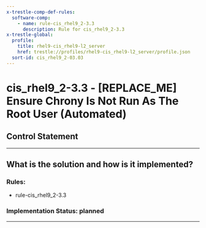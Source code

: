 ```yaml
---
x-trestle-comp-def-rules:
  software-comp:
    - name: rule-cis_rhel9_2-3.3
      description: Rule for cis_rhel9_2-3.3
x-trestle-global:
  profile:
    title: rhel9-cis_rhel9-l2_server
    href: trestle://profiles/rhel9-cis_rhel9-l2_server/profile.json
  sort-id: cis_rhel9_2-03.03
---
```


# cis_rhel9_2-3.3 - \[REPLACE_ME\] Ensure Chrony Is Not Run As The Root User (Automated)

## Control Statement

______________________________________________________________________

## What is the solution and how is it implemented?

<!-- For implementation status enter one of: implemented, partial, planned, alternative, not-applicable -->

<!-- Note that the list of rules under ### Rules: is read-only and changes will not be captured after assembly to JSON -->

<!-- Add control implementation description here for control: cis_rhel9_2-3.3 -->

### Rules:

  - rule-cis_rhel9_2-3.3

### Implementation Status: planned

______________________________________________________________________
